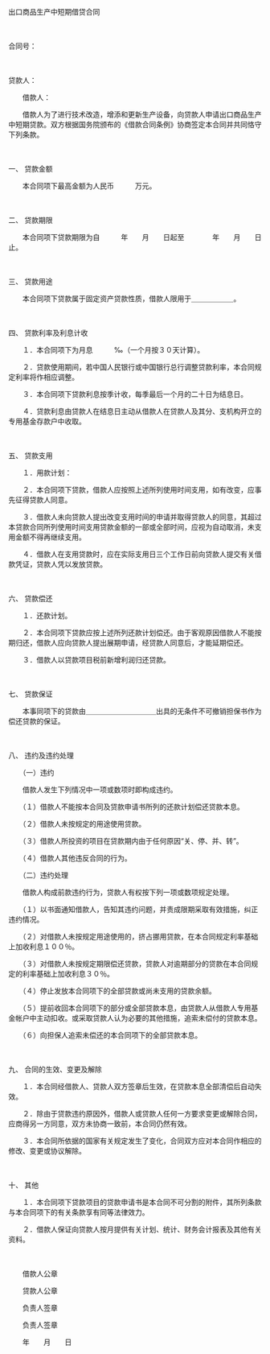 



出口商品生产中短期借贷合同



 

　　　　　　　　　　　　　　　　　　　　　　　　　


 合同号：
 
　　

贷款人：

　　借款人：

　　借款人为了进行技术改造，增添和更新生产设备，向贷款人申请出口商品生产中短期贷款。双方根据国务院颁布的《借款合同条例》协商签定本合同并共同恪守下列条款。

　　

一、
贷款金额

　　本合同项下最高金额为人民币　　　万元。

　　

二、
贷款期限

　　本合同项下贷款期限为自　　　年　　月　　日起至　　　　年　　月　　日止。

　　

三、
贷款用途

　　本合同项下贷款属于固定资产贷款性质，借款人限用于＿＿＿＿＿＿。

　　

四、
贷款利率及利息计收

　　１．本合同项下为月息　　　‰（一个月按３０天计算）。

　　２．贷款使用期间，若中国人民银行或中国银行总行调整贷款利率，本合同规定利率将作相应调整。

　　３．本合同项下贷款利息按季计收，每季最后一个月的二十日为结息日。

　　４．贷款利息由贷款人在结息日主动从借款人在贷款人及其分、支机构开立的专用基金存款户中收取。

　　

五、
贷款支用

　　１．用款计划：

　　２．本合同项下贷款，借款人应按照上述所列使用时间支用，如有改变，应事先征得贷款人同意。

　　３．借款人未向贷款人提出改变支用时间的申请并取得贷款人的同意，其超过本贷款合同所列使用时间支用贷款金额的一部或全部时间，应视为自动取消，未支用金额不得再继续支用。

　　４．借款人在支用贷款时，应在实际支用日三个工作日前向贷款人提交有关借款凭证，贷款人凭以发放贷款。

　　

六、
贷款偿还

　　１．还款计划。

　　２．本合同项下贷款应按上述所列还款计划偿还。由于客观原因借款人不能按期归还，借款人应向贷款人提出展期申请，经贷款人同意后，才能延期偿还。

　　３．借款人以贷款项目税前新增利润归还贷款。

　　

七、
贷款保证

　　本事同项下的贷款由＿＿＿＿＿＿＿＿＿＿出具的无条件不可撤销担保书作为偿还贷款的保证。

　　

八、
违约及违约处理

　　（一）违约

　　借款人发生下列情况中一项或数项时即构成违约。

　　（１）借款人不能按本合同及贷款申请书所列的还款计划偿还贷款本息。

　　（２）借款人未按规定的用途使用贷款。

　　（３）借款人所投资的项目在贷款期内由于任何原因“关、停、并、转”。

　　（４）借款人其他违反合同的行为。

　　（二）违约处理

　　借款人构成前款违约行为，贷款人有权按下列一项或数项规定处理。

　　（１）以书面通知借款人，告知其违约问题，并责成限期采取有效措施，纠正违约情况。

　　（２）对借款人未按规定用途使用的，挤占挪用贷款，在本合同规定利率基础上加收利息１００％。

　　（３）对借款人未按规定期限偿还贷款，贷款人对逾期部分的贷款在本合同规定的利率基础上加收利息３０％。

　　（４）停止发放本合同项下的全部贷款或尚未支用的贷款余额。

　　（５）提前收回本合同项下的部分或全部贷款本息，由贷款人从借款人专用基金帐户中主动扣收。或采取贷款人认为必要的其他措施，追索未偿付的贷款本息。

　　（６）向担保人追索未偿还的本合同项下的全部贷款本息。

　　

九、
合同的生效、变更及解除

　　１．本合同经借款人、贷款人双方签章后生效，在贷款本息全部清偿后自动失效。

　　２．除由于贷款违约原因外，借款人或贷款人任何一方要求变更或解除合同，应商得另一方同意，双方未协商一致前，本合同仍然有效。

　　３．本合同所依据的国家有关规定发生了变化，合同双方应对本合同作相应的修改、变更或协议解除。

　　

十、
其他

　　１．本合同项下贷款项目的贷款申请书是本合同不可分割的附件，其所列条款与本合同项下的有关条款享有同等法律效力。

　　２．借款人保证向贷款人按月提供有关计划、统计、财务会计报表及其他有关资料。　　

　　

　　借款人公章　　　　　　　　　

　　贷款人公章

　　负责人签章　　　　　　　　　

　　负责人签章　　　　　　　　　　　　　　　　　　　　　　　　　　　　

　　年　　月　　日